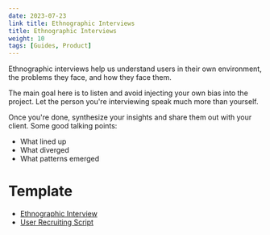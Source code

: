 ```yaml
---
date: 2023-07-23
link title: Ethnographic Interviews
title: Ethnographic Interviews
weight: 10
tags: [Guides, Product]
---
```


Ethnographic interviews help us understand users in their own environment, the problems they face, and how they face them.

The main goal here is to listen and avoid injecting your own bias into the project. Let the person you're interviewing speak much more than yourself.

Once you're done, synthesize your insights and share them out with your client. Some good talking points:

- What lined up
- What diverged
- What patterns emerged

# Template

- [Ethnographic Interview](Ethnographic%20Interview%201bf109da16f04cfca33a7e2b911cb685.md)
- [User Recruiting Script](User%20Recruiting%20Script%204353ca98b958420889195ec84d22bea3.md)